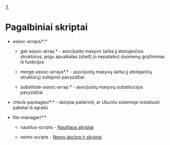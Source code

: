 [&uArr;](../readme.md)

# Pagalbiniai skriptai

* assoc-arrays/\*.*

  * get-assoc-array.* - asocijuoto masyvo (arba jį atstojančios struktūros, jeigu apvalkalas (shell) jo nepalaiko) duomenų gražinimas iš funkcijos

  * merge-assoc-arrays*.* - asocijuotų masyvų (arba jį atstojančių struktūrų) suliejimo pavyzdžiai

  * substitute-assoc-array.* - asocijuotų masyvų substitucijos pavyzdžiai

* check-packages/\*.* - skirptai patikrinti, ar Ubuntu sistemoje instaliuoti paketai iš sąrašo

* file-manager/\*.*

  * nautilus-scripts - [Nautilaus skriptai](./file-manager/nautilus-scripts/readme.lt.md)

  * nemo-scripts - [Nemo akcijos ir skriptai](./file-manager/nemo-scripts/readme.lt.md)
